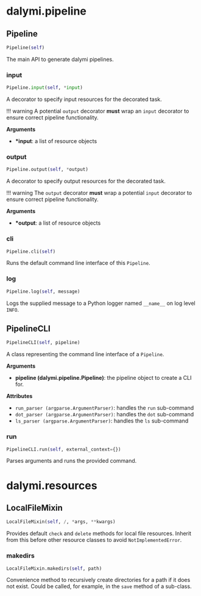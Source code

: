 # dalymi.pipeline

## Pipeline
```python
Pipeline(self)
```

The main API to generate dalymi pipelines.

### input
```python
Pipeline.input(self, *input)
```

A decorator to specify input resources for the decorated task.

!!! warning
    A potential `output` decorator **must** wrap an `input` decorator to ensure correct pipeline functionality.

__Arguments__

- __*input__: a list of resource objects

### output
```python
Pipeline.output(self, *output)
```

A decorator to specify output resources for the decorated task.

!!! warning
    The `output` decorator **must** wrap a potential `input` decorator to ensure correct pipeline
    functionality.

__Arguments__

- __*output__: a list of resource objects

### cli
```python
Pipeline.cli(self)
```

Runs the default command line interface of this `Pipeline`.

### log
```python
Pipeline.log(self, message)
```

Logs the supplied message to a Python logger named `__name__` on log level `INFO`.

## PipelineCLI
```python
PipelineCLI(self, pipeline)
```

A class representing the command line interface of a `Pipeline`.

__Arguments__

- __pipeline (dalymi.pipeline.Pipeline)__: the pipeline object to create a CLI for.

__Attributes__

- `run_parser (argparse.ArgumentParser)`: handles the `run` sub-command
- `dot_parser (argparse.ArgumentParser)`: handles the `dot` sub-command
- `ls_parser (argparse.ArgumentParser)`: handles the `ls` sub-command

### run
```python
PipelineCLI.run(self, external_context={})
```

Parses arguments and runs the provided command.

# dalymi.resources

## LocalFileMixin
```python
LocalFileMixin(self, /, *args, **kwargs)
```

Provides default `check` and `delete` methods for local file resources.
Inherit from this before other resource classes to avoid `NotImplementedError`.

### makedirs
```python
LocalFileMixin.makedirs(self, path)
```

Convenience method to recursively create directories for a path if it does not exist.
Could be called, for example, in the `save` method of a sub-class.

